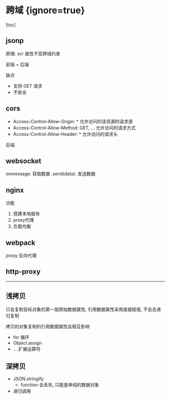 # 跨域 {ignore=true}

[toc]

## jsonp

原理: scr 属性不受跨域约束

前端 + 后端

缺点

- 支持 GET 请求
- 不安全

## cors

- Access-Control-Allow-Origin: * 允许访问的该资源的请求源
- Access-Control-Allow-Method: GET, ... 允许访问的请求方式
- Access-Control-Allow-Header: * 允许访问的请求头

后端

## websocket

onmessage: 获取数据
.send(data): 发送数据

## nginx

功能

1. 搭建本地服务
2. proxy代理
3. 负载均衡

## webpack

proxy 反向代理

## http-proxy


---

## 浅拷贝

只会复制目标对象的第一层原始数据属性, 引用数据属性采用直接赋值, 不会去递归复制

拷贝的对象复制的引用数据属性会相互影响

- for 循环
- Object.assign
- ....扩展运算符

## 深拷贝

- JSON.stringify
    + function 会丢失, 只能是单纯的数据对象
- 递归调用